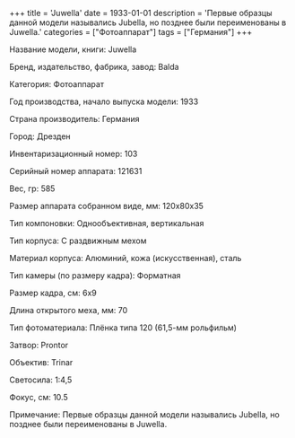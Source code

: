 +++
title = 'Juwella'
date = 1933-01-01
description = 'Первые образцы данной модели назывались Jubella, но позднее были переименованы в  Juwella.'
categories = ["Фотоаппарат"]
tags = ["Германия"]
+++

Название модели, книги: Juwella

Бренд, издательство, фабрика, завод: Balda

Категория: Фотоаппарат

Год производства, начало выпуска модели: 1933

Страна производитель: Германия

Город: Дрезден

Инвентаризационный номер: 103

Серийный номер аппарата: 121631

Вес, гр: 585

Размер аппарата  собранном виде, мм: 120x80x35

Тип компоновки: Однообъективная, вертикальная

Тип корпуса: С раздвижным мехом

Материал корпуса: Алюминий, кожа (искусственная), сталь

Тип камеры (по размеру кадра): Форматная

Размер кадра, см: 6х9

Длина открытого меха, мм: 70

Тип фотоматериала: Плёнка типа 120 (61,5-мм рольфильм)

Затвор: Prontor

Объектив: Trinar

Светосила: 1:4,5

Фокус, см: 10.5

Примечание: Первые образцы данной модели назывались Jubella, но позднее были переименованы в  Juwella.

